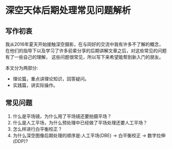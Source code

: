 # 深空天体后期处理常见问题解析

## 写作初衷

我从2016年夏天开始接触深空摄影，在与同好的交流中我有许多不了解的概念，
在他们的指导下以及学习了许多前辈分享的后期讲解文章之后，对这些常见的问题有了一些自己的理解，
这些问题很常见，所以写下来希望能帮到新入门的朋友。

本文分为两部分:

* 理论篇，重点讲理论知识，回答疑问。
* 实践篇，讲实际操作。

## 常见问题

1. 什么是平场镜，为什么用了平场镜还要拍摄平场？
2. 什么是人工平场，为什么预处理中已经做了平场处理还要人工平场？
3. 怎么样进行白平衡校正？
4. 为什么深空图像后期处理的顺序是:人工平场(DBE) -> 白平衡校正 -> 数字拉伸(DDP)?